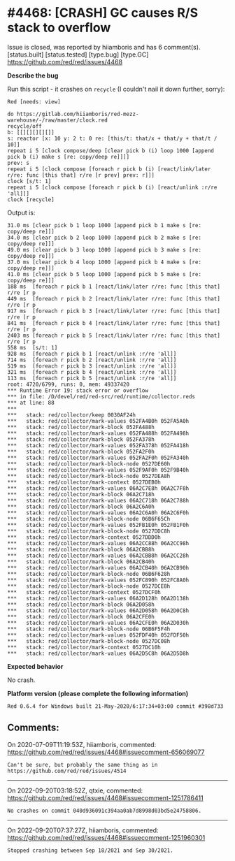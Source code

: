 
#4468: [CRASH] GC causes R/S stack to overflow
================================================================================
Issue is closed, was reported by hiiamboris and has 6 comment(s).
[status.built] [status.tested] [type.bug] [type.GC]
<https://github.com/red/red/issues/4468>

**Describe the bug**

Run this script - it crashes on `recycle` (I couldn't nail it down further, sorry):
```
Red [needs: view]

do https://gitlab.com/hiiamboris/red-mezz-warehouse/-/raw/master/clock.red
recycle/off
b: [[][][][][]]
s: reactor [x: 10 y: 2 t: 0 re: [this/t: that/x + that/y + that/t / 10]]
repeat i 5 [clock compose/deep [clear pick b (i) loop 1000 [append pick b (i) make s [re: copy/deep re]]]]
prev: s
repeat i 5 [clock compose [foreach r pick b (i) [react/link/later r/re: func [this that] r/re [r prev] prev: r]]]
clock [s/t: 1]
repeat i 5 [clock compose [foreach r pick b (i) [react/unlink :r/re 'all]]]
clock [recycle]
```
Output is:
```
31.0 ms [clear pick b 1 loop 1000 [append pick b 1 make s [re: copy/deep re]]] 
34.0 ms [clear pick b 2 loop 1000 [append pick b 2 make s [re: copy/deep re]]] 
49.0 ms [clear pick b 3 loop 1000 [append pick b 3 make s [re: copy/deep re]]] 
37.0 ms [clear pick b 4 loop 1000 [append pick b 4 make s [re: copy/deep re]]] 
41.0 ms [clear pick b 5 loop 1000 [append pick b 5 make s [re: copy/deep re]]] 
188 ms  [foreach r pick b 1 [react/link/later r/re: func [this that] r/re [r p 
449 ms  [foreach r pick b 2 [react/link/later r/re: func [this that] r/re [r p 
917 ms  [foreach r pick b 3 [react/link/later r/re: func [this that] r/re [r p 
841 ms  [foreach r pick b 4 [react/link/later r/re: func [this that] r/re [r p 
2403 ms [foreach r pick b 5 [react/link/later r/re: func [this that] r/re [r p 
558 ms  [s/t: 1]                                                               
928 ms  [foreach r pick b 1 [react/unlink :r/re 'all]]                         
714 ms  [foreach r pick b 2 [react/unlink :r/re 'all]]                         
519 ms  [foreach r pick b 3 [react/unlink :r/re 'all]]                         
321 ms  [foreach r pick b 4 [react/unlink :r/re 'all]]                         
113 ms  [foreach r pick b 5 [react/unlink :r/re 'all]]                         
root: 4720/6799, runs: 0, mem: 49337420                                        
*** Runtime Error 19: stack error or overflow                                  
*** in file: /D/devel/red/red-src/red/runtime/collector.reds                   
*** at line: 88                                                                
***                                                                            
***   stack: red/collector/keep 0030AF24h                  
***   stack: red/collector/mark-values 052FA4B0h 052FA5A0h 
***   stack: red/collector/mark-block 052FA488h            
***   stack: red/collector/mark-values 052FA488h 052FA498h 
***   stack: red/collector/mark-block 052FA378h            
***   stack: red/collector/mark-values 052FA378h 052FA418h 
***   stack: red/collector/mark-block 052FA2F0h            
***   stack: red/collector/mark-values 052FA2F0h 052FA340h 
***   stack: red/collector/mark-block-node 0527DE60h       
***   stack: red/collector/mark-values 052F9AF0h 052F9B40h 
***   stack: red/collector/mark-block-node 0527DEA8h       
***   stack: red/collector/mark-context 0527DEB0h          
***   stack: red/collector/mark-values 06A2C7E8h 06A2C7F8h 
***   stack: red/collector/mark-block 06A2C718h            
***   stack: red/collector/mark-values 06A2C718h 06A2C788h 
***   stack: red/collector/mark-block 06A2C6A0h            
***   stack: red/collector/mark-values 06A2C6A0h 06A2C6F0h 
***   stack: red/collector/mark-block-node 06B6F65Ch       
***   stack: red/collector/mark-values 052FB1E0h 052FB1F0h 
***   stack: red/collector/mark-block-node 0527DDC8h       
***   stack: red/collector/mark-context 0527DDD0h          
***   stack: red/collector/mark-values 06A2CC88h 06A2CC98h 
***   stack: red/collector/mark-block 06A2CBB8h            
***   stack: red/collector/mark-values 06A2CBB8h 06A2CC28h 
***   stack: red/collector/mark-block 06A2CB40h            
***   stack: red/collector/mark-values 06A2CB40h 06A2CB90h 
***   stack: red/collector/mark-block-node 06B6F628h       
***   stack: red/collector/mark-values 052FC890h 052FC8A0h 
***   stack: red/collector/mark-block-node 0527DCE8h       
***   stack: red/collector/mark-context 0527DCF0h          
***   stack: red/collector/mark-values 06A2D128h 06A2D138h 
***   stack: red/collector/mark-block 06A2D058h            
***   stack: red/collector/mark-values 06A2D058h 06A2D0C8h 
***   stack: red/collector/mark-block 06A2CFE0h            
***   stack: red/collector/mark-values 06A2CFE0h 06A2D030h 
***   stack: red/collector/mark-block-node 06B6F5F4h       
***   stack: red/collector/mark-values 052FDF40h 052FDF50h 
***   stack: red/collector/mark-block-node 0527DC08h       
***   stack: red/collector/mark-context 0527DC10h          
***   stack: red/collector/mark-values 06A2D5C8h 06A2D5D8h
```

**Expected behavior**

No crash.

**Platform version (please complete the following information)**
```
Red 0.6.4 for Windows built 21-May-2020/6:17:34+03:00 commit #398d733
```



Comments:
--------------------------------------------------------------------------------

On 2020-07-09T11:19:53Z, hiiamboris, commented:
<https://github.com/red/red/issues/4468#issuecomment-656069077>

    Can't be sure, but probably the same thing as in https://github.com/red/red/issues/4514

--------------------------------------------------------------------------------

On 2022-09-20T03:18:52Z, qtxie, commented:
<https://github.com/red/red/issues/4468#issuecomment-1251786411>

    No crashes on commit 040d936091c394aa0ab7d8998d03bd5e24758806.

--------------------------------------------------------------------------------

On 2022-09-20T07:37:27Z, hiiamboris, commented:
<https://github.com/red/red/issues/4468#issuecomment-1251960301>

    Stopped crashing between Sep 18/2021 and Sep 30/2021.

